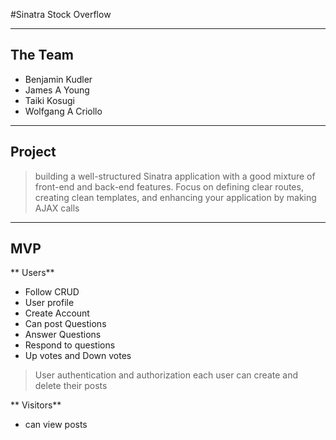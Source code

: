 #Sinatra Stock Overflow

----
## The Team

* Benjamin Kudler
* James A Young
* Taiki Kosugi
* Wolfgang A Criollo
----
## Project

> building a well-structured Sinatra application with a good mixture of front-end and back-end features. Focus on defining clear routes, creating clean templates, and enhancing your application by making AJAX calls

----
## MVP

** Users**

* Follow CRUD
* User profile
* Create Account
* Can post  Questions
* Answer Questions
* Respond to questions
* Up votes and Down votes

>User authentication and authorization each user can create and delete their posts

** Visitors**

* can view posts
